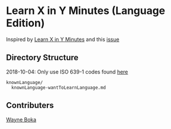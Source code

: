 # Learn X in Y Minutes (Language Edition)

Inspired by [Learn X in Y Minutes](http://learnxinyminutes.com) and this [issue](https://github.com/adambard/learnxinyminutes-docs/issues/3007)

## Directory Structure

2018-10-04: Only use ISO 639-1 codes found [here](https://en.wikipedia.org/wiki/List_of_ISO_639-1_codes) 

```
knownLanguage/
  knownLanguage-wantToLearnLanguage.md
```

## Contributers

[Wayne Boka](https://github.com/wboka)
